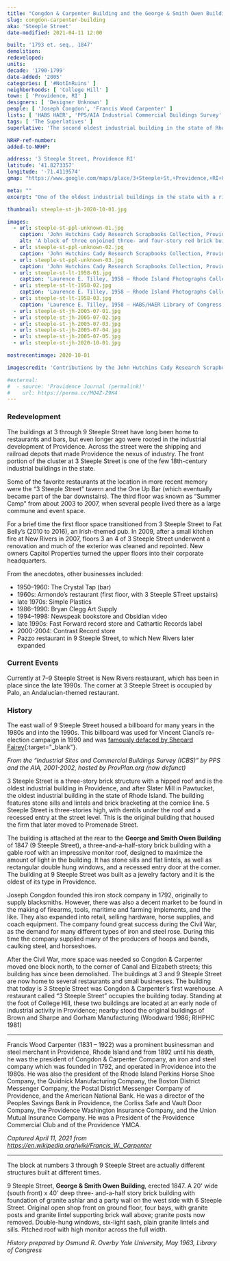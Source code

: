 ```yaml
---
title: "Congdon & Carpenter Building and the George & Smith Owen Building"
slug: congdon-carpenter-building
aka: 'Steeple Street'
date-modified: 2021-04-11 12:00

built: '1793 et. seq., 1847'
demolition: 
redeveloped: 
units:
decade: '1790-1799'
date-added: '2005'
categories: [ '#NotInRuins' ]
neighborhoods: [ 'College Hill' ]
town: [ 'Providence, RI' ]
designers: [ 'Designer Unknown' ]
people: [ 'Joseph Congdon', 'Francis Wood Carpenter' ]
lists: [ 'HABS HAER', 'PPS/AIA Industrial Commercial Buildings Survey' ]
tags: [ 'The Superlatives' ]
superlative: 'The second oldest industrial building in the state of Rhode Island, and the oldest in Providence'

NRHP-ref-number:
added-to-NRHP:

address: '3 Steeple Street, Providence RI'
latitude: '41.8273357'
longitude: '-71.4119574'
gmap: "https://www.google.com/maps/place/3+Steeple+St,+Providence,+RI+02903/@41.8273357,-71.4119574,17z/data=!3m1!4b1!4m5!3m4!1s0x89e445170e771bcd:0xf72c047b5affdbd5!8m2!3d41.8273357!4d-71.4097687"

meta: ""
excerpt: "One of the oldest industrial buildings in the state with a rich history that continues to this day"

thumbnail: steeple-st-jh-2020-10-01.jpg

images:
  - url: steeple-st-ppl-unknown-01.jpg
    caption: 'John Hutchins Cady Research Scrapbooks Collection, Providence Public Library — Undated, likely before 1906 when the East Side Train raised causeway was built.'
    alt: 'A block of three onjoined three- and four-story red brick buildings with granite window sills. The earliest building dates from 1793 and the latest from 1847. The oldest building is a four-story rectangular block with a flat roof; to the south is another older three-story building with a hipped monitor roof; in the middle is a three and a half story building with a clerstory monitor roof; and on the east end is a four-and-a-half story building with another clerstory monitor roof.'
  - url: steeple-st-ppl-unknown-02.jpg
    caption: 'John Hutchins Cady Research Scrapbooks Collection, Providence Public Library — Undated, image of W. Congdon & Sons Hardware Shop on Steeple Street'
  - url: steeple-st-ppl-unknown-03.jpg
    caption: 'John Hutchins Cady Research Scrapbooks Collection, Providence Public Library — Undated, likely after 1942 as that seems to be a 1942 Ford Super Deluxe sedan in the left foreground'
  - url: steeple-st-lt-1958-01.jpg
    caption: 'Laurence E. Tilley, 1958 — Rhode Island Photographs Collection, Providence Public Library. Signs on the building read Crystal Tap, Warren Teaming Co. Trucking – Rigging, Jewell Belting, sells roller bearings, Royesford Hangers, Agents for American Steel Split Pulleys. A “Congon & Carpenter Co.” sign is seen on a building behind where they moved after the Civil War.'
  - url: steeple-st-lt-1958-02.jpg
    caption: 'Laurence E. Tilley, 1958 — Rhode Island Photographs Collection, Providence Public Library. The sign on the next section of building reads Atlantic Pump & Supply Co.'
  - url: steeple-st-lt-1958-03.jpg
    caption: 'Laurence E. Tilley, 1958 — HABS/HAER Library of Congress. The sign on this next section of building reads Allenson Brothers SHeet Metal Work.'
  - url: steeple-st-jh-2005-07-01.jpg
  - url: steeple-st-jh-2005-07-02.jpg
  - url: steeple-st-jh-2005-07-03.jpg
  - url: steeple-st-jh-2005-07-04.jpg
  - url: steeple-st-jh-2005-07-05.jpg
  - url: steeple-st-jh-2020-10-01.jpg

mostrecentimage: 2020-10-01

imagescredit: 'Contributions by the John Hutchins Cady Research Scrapbooks Collection (<a href="//provlibdigital.org/islandora/object/islandora%3A6184" target="_blank">photo 1</a>, <a href="//provlibdigital.org/islandora/object/islandora%3A5040" target="_blank">photo 2</a>, <a href="//provlibdigital.org/islandora/object/islandora%3A6090" target="_blank">photo 3</a>) and the Rhode Island Photographs Collection (<a href="//provlibdigital.org/islandora/object/islandora%3A12752" target="_blank">photo 1</a>, <a href="//provlibdigital.org/islandora/object/islandora%3A12401" target="_blank">photo 2</a> from the Providence Public Library, and the HABS/HAER collection of the Library of Congress'

#external:
#  - source: 'Providence Journal (permalink)'
#    url: https://perma.cc/MQ4Z-Z9K4
---
```


### Redevelopment

The buildings at 3 through 9 Steeple Street have long been home to restaurants and bars, but even longer ago were rooted in the industrial development of Providence. Across the street were the shipping and railroad depots that made Providence the nexus of industry. The front portion of the cluster at 3 Steeple Street is one of the few 18th-century industrial buildings in the state. 

Some of the favorite restaurants at the location in more recent memory were the “3 Steeple Street” tavern and the One Up Bar (which eventually became part of the bar downstairs). The third floor was known as “Summer Camp” from about 2003 to 2007, when several people lived there as a large commune and event space.

For a brief time the first floor space transitioned from 3 Steeple Street to Fat Belly’s (2010 to 2016), an Irish-themed pub. In 2009, after a small kitchen fire at New Rivers in 2007, floors 3 an 4 of 3 Steeple Street underwent a renovation and much of the exterior was cleaned and repointed. New owners Capitol Properties turned the upper floors into their corporate headquarters. 

From the anecdotes, other businesses included:

+ 1950–1960: The Crystal Tap (bar)
+ 1960s: Armondo’s restaurant (first floor, with 3 Steeple STreet upstairs)
+ late 1970s: Simple Plastics
+ 1986–1990: Bryan Clegg Art Supply
+ 1994–1998: Newspeak bookstore and Obsidian video
+ late 1990s: Fast Forward record store and Cathartic Records label
+ 2000-2004: Contrast Record store
+ Pazzo restaurant in 9 Steeple Street, to which New Rivers later expanded


### Current Events

Currently at 7–9 Steeple Street is New Rivers restaurant, which has been in place since the late 1990s. The corner at 3 Steeple Street is occupied by Palo, an Andalucían-themed restaurant. 


### History

The east wall of 9 Steeple Street housed a billboard for many years in the 1980s and into the 1990s. This billboard was used for Vincent Cianci’s re-election campaign in 1990 and was [famously defaced by Shepard Fairey](//obeygiant.com/cianci-billboard/){:target="_blank"}. 


_From the “Industrial Sites and Commercial Buildings Survey (ICBS)” by PPS and the AIA, 2001-2002, hosted by ProvPlan.org (now defunct)_

3 Steeple Street is a three-story brick structure with a hipped roof and is the oldest industrial building in Providence, and after Slater Mill in Pawtucket, the oldest industrial building in the state of Rhode Island. The building features stone sills and lintels and brick bracketing at the cornice line. 5 Steeple Street is three-stories high, with dentils under the roof and a recessed entry at the street level. This is the original building that housed the firm that later moved to Promenade Street.

The building is attached at the rear to the **George and Smith Owen Building** of 1847 (9 Steeple Street), a three-and-a-half-story brick building with a gable roof with an impressive monitor roof, designed to maximize the amount of light in the building. It has stone sills and flat lintels, as well as rectangular double hung windows, and a recessed entry door at the corner. The building at 9 Steeple Street was built as a jewelry factory and it is the oldest of its type in Providence.

Joseph Congdon founded this iron stock company in 1792, originally to supply blacksmiths. However, there was also a decent market to be found in the making of firearms, tools, maritime and farming implements, and the like. They also expanded into retail, selling hardware, horse supplies, and coach equipment. The company found great success during the Civil War, as the demand for many different types of iron and steel rose. During this time the company supplied many of the producers of hoops and bands, caulking steel, and horseshoes.

After the Civil War, more space was needed so Congdon & Carpenter moved one block north, to the corner of Canal and Elizabeth streets; this building has since been demolished. The buildings at 3 and 9 Steeple Street are now home to several restaurants and small businesses. The building that today is 3 Steeple Street was Congdon & Carpenter’s first warehouse. A restaurant called “3 Steeple Street” occupies the building today. Standing at the foot of College Hill, these two buildings are located at an early node of industrial activity in Providence; nearby stood the original buildings of Brown and Sharpe and Gorham Manufacturing (Woodward 1986; RIHPHC 1981)

***

Francis Wood Carpenter (1831 – 1922) was a prominent businessman and steel merchant in Providence, Rhode Island and from 1892 until his death, he was the president of Congdon & Carpenter Company, an iron and steel company which was founded in 1792, and operated in Providence into the 1980s. He was also the president of the Rhode Island Perkins Horse Shoe Company, the Quidnick Manufacturing Company, the Boston District Messenger Company, the Postal District Messenger Company of Providence, and the American National Bank. He was a director of the Peoples Savings Bank in Providence, the Corliss Safe and Vault Door Company, the Providence Washington Insurance Company, and the Union Mutual Insurance Company. He was a President of the Providence Commercial Club and of the Providence YMCA.

_Captured April 11, 2021 from https://en.wikipedia.org/wiki/Francis_W._Carpenter_

***

The block at numbers 3 through 9 Steeple Street are actually different structures built at different times. 

9 Steeple Street, **George & Smith Owen Building**, erected 1847. A 20' wide (south front) x 40' deep three- and-a-half story brick building with foundation of granite ashlar and a party wall on the west side with 6 Steeple Street. Original open shop front on ground floor, four bays, with granite posts and granite lintel supporting brick wall above; granite posts now removed. Double-hung windows, six-light sash, plain granite lintels and sills. Pitched roof with high monitor across the full width. 

_History prepared by Osmund R. Overby Yale University, May 1963, Library of Congress_
